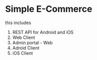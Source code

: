 # Simple E-Commerce
this includes 
 1. REST API for Android and iOS
 2. Web Client
 3. Admin portal - Web
 4. Adroid Client
 5. iOS Client
